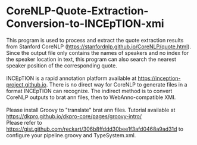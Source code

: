# CoreNLP-Quote-Extraction-Conversion-to-INCEpTION-xmi </br>
This program is used to process and extract the quote extraction results from Stanford CoreNLP (https://stanfordnlp.github.io/CoreNLP/quote.html). Since the output file only contains the names of speakers and no index for the speaker location in text, this program can also search the nearest speaker position of the corresponding quote. </br>
</br>
INCEpTION is a rapid annotation platform available at https://inception-project.github.io. There is no direct way for CoreNLP to generate files in a format INCEpTION can recognize. The indirect method is to convert CoreNLP outputs to brat ann files, then to WebAnno-compatible XMI. </br>
</br>
Please install Groovy to "translate" brat ann files. Tutorial available at https://dkpro.github.io/dkpro-core/pages/groovy-intro/ </br>
Please refer to https://gist.github.com/reckart/306b8ffddd30bee1f3afd0468a9ad31d to configure your pipeline.groovy and TypeSystem.xml.
